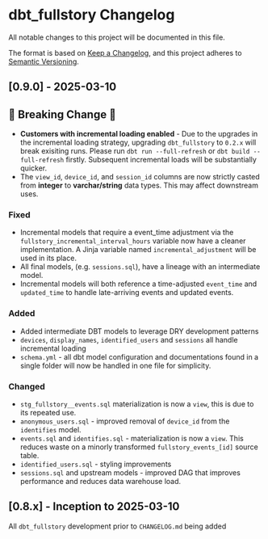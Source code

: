 # dbt_fullstory Changelog

All notable changes to this project will be documented in this file.

The format is based on [Keep a Changelog](https://keepachangelog.com/en/1.0.0/),
and this project adheres to [Semantic Versioning](https://semver.org/spec/v2.0.0.html).

## [0.9.0] - 2025-03-10
## 🚨 Breaking Change 🚨
- **Customers with incremental loading enabled** - Due to the upgrades in the incremental loading strategy, upgrading `dbt_fullstory` to `0.2.x` will break exisiting runs. Please run `dbt run --full-refresh` or `dbt build --full-refresh` firstly. Subsequent incremental loads will be substantially quicker.
- The `view_id`, `device_id`, and `session_id` columns are now strictly casted from **integer** to **varchar/string** data types. This may affect downstream uses.
### Fixed
- Incremental models that require a event_time adjustment via the `fullstory_incremental_interval_hours` variable now have a cleaner implementation. A Jinja variable named `incremental_adjustment` will be used in its place.
- All final models, (e.g. `sessions.sql`), have a lineage with an intermediate model.
- Incremental models will both reference a time-adjusted `event_time` and `updated_time` to handle late-arriving events and updated events.
### Added
- Added intermediate DBT models to leverage DRY development patterns
- `devices`, `display_names`, `identified_users` and `sessions` all handle incremental loading
- `schema.yml` - all dbt model configuration and documentations found in a single folder will now be handled in one file for simplicity.
### Changed
- `stg_fullstory__events.sql` materialization is now a `view`, this is due to its repeated use.
- `anonymous_users.sql` - improved removal of `device_id` from the `identifies` model.
- `events.sql` and `identifies.sql` - materialization is now a `view`. This reduces waste on a minorly transformed `fullstory_events_[id]` source table.
- `identified_users.sql` - styling improvements
- `sessions.sql` and upstream models - improved DAG that improves performance and reduces data warehouse load.
## [0.8.x] - Inception to 2025-03-10
All `dbt_fullstory` development prior to `CHANGELOG.md` being added
